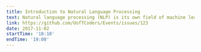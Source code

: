 ```yaml
---
title: Introduction to Natural Language Processing
text: Natural language processing (NLP) is its own field of machine learning focused on building systems that can understand language. While it is a very broad field, this session will be focused on the NLTK package in Python to tackle some basic NLP problems.
link: https://github.com/UofTCoders/Events/issues/123
date: 2017-11-02
startTime: '18:10'
endTime: '19:00'
---
```

